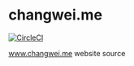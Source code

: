 # changwei.me

[![CircleCI](https://circleci.com/gh/cw1997/changwei.me.svg?style=svg&style=shield)](https://circleci.com/gh/cw1997/changwei.me)

www.changwei.me website source
